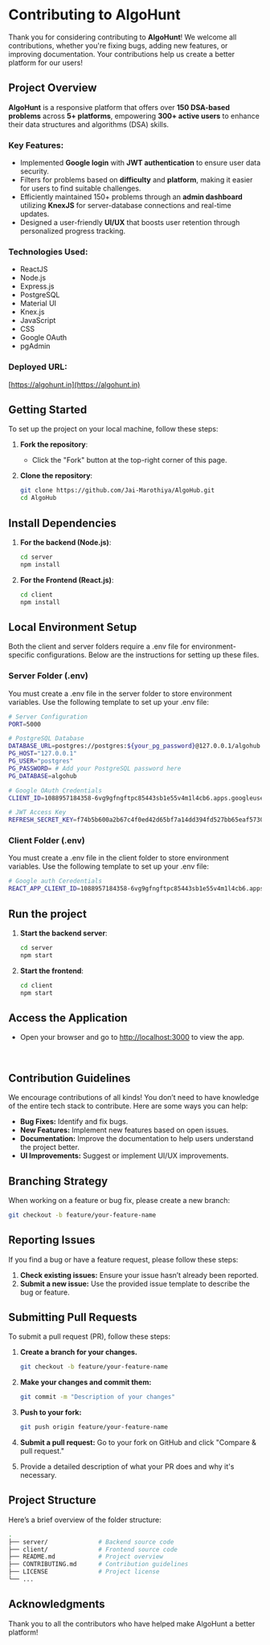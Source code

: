 # Contributing to AlgoHunt

Thank you for considering contributing to **AlgoHunt**! We welcome all contributions, whether you're fixing bugs, adding new features, or improving documentation. Your contributions help us create a better platform for our users!

## Project Overview

**AlgoHunt** is a responsive platform that offers over **150 DSA-based problems** across **5+ platforms**, empowering **300+ active users** to enhance their data structures and algorithms (DSA) skills.

### Key Features:

- Implemented **Google login** with **JWT authentication** to ensure user data security.
- Filters for problems based on **difficulty** and **platform**, making it easier for users to find suitable challenges.
- Efficiently maintained 150+ problems through an **admin dashboard** utilizing **KnexJS** for server-database connections and real-time updates.
- Designed a user-friendly **UI/UX** that boosts user retention through personalized progress tracking.

### Technologies Used:

- ReactJS
- Node.js
- Express.js
- PostgreSQL
- Material UI
- Knex.js
- JavaScript
- CSS
- Google OAuth
- pgAdmin

### Deployed URL:

[https://algohunt.in](https://algohunt.in)

## Getting Started

To set up the project on your local machine, follow these steps:

1. **Fork the repository**:

   - Click the "Fork" button at the top-right corner of this page.

2. **Clone the repository**:
   ```bash
   git clone https://github.com/Jai-Marothiya/AlgoHub.git
   cd AlgoHub

   ```

## Install Dependencies

1. **For the backend (Node.js)**:

   ```bash
   cd server
   npm install

   ```

2. **For the Frontend (React.js)**:
   ```bash
   cd client
   npm install
   ```

## Local Environment Setup
Both the client and server folders require a .env file for environment-specific configurations. Below are the instructions for setting up these files.

### Server Folder (.env)
You must create a .env file in the server folder to store environment variables. Use the following template to set up your .env file:
   ```bash
   # Server Configuration
   PORT=5000
   
   # PostgreSQL Database
   DATABASE_URL=postgres://postgres:${your_pg_password}@127.0.0.1/algohub
   PG_HOST="127.0.0.1"
   PG_USER="postgres"
   PG_PASSWORD= # Add your PostgreSQL password here
   PG_DATABASE=algohub
   
   # Google OAuth Credentials
   CLIENT_ID=1088957184358-6vg9gfngftpc85443sb1e55v4m1l4cb6.apps.googleusercontent.com
   
   # JWT Access Key
   REFRESH_SECRET_KEY=f74b5b600a2b67c4f0ed42d65bf7a14dd394fd527bb65eaf5730ac2098e6d7e2dc51e278f0235ad9f8a1cb4b6e9efddc6e348b92d6c6e771aca0ef3b4e6fcab3
   ```

### Client Folder (.env)
You must create a .env file in the client folder to store environment variables. Use the following template to set up your .env file:
   ```bash
   # Google auth Ceredentials
   REACT_APP_CLIENT_ID=1088957184358-6vg9gfngftpc85443sb1e55v4m1l4cb6.apps.googleusercontent.com
   ```

## Run the project

1. **Start the backend server**:

   ```bash
   cd server
   npm start

   ```

2. **Start the frontend**:
   ```bash
   cd client
   npm start
   ```

## Access the Application

- Open your browser and go to [http://localhost:3000](http://localhost:3000) to view the app.

<br>

## Contribution Guidelines

We encourage contributions of all kinds! You don’t need to have knowledge of the entire tech stack to contribute. Here are some ways you can help:

- **Bug Fixes:** Identify and fix bugs.
- **New Features:** Implement new features based on open issues.
- **Documentation:** Improve the documentation to help users understand the project better.
- **UI Improvements:** Suggest or implement UI/UX improvements.

## Branching Strategy

When working on a feature or bug fix, please create a new branch:

```bash
git checkout -b feature/your-feature-name
```

## Reporting Issues

If you find a bug or have a feature request, please follow these steps:

1. **Check existing issues:** Ensure your issue hasn’t already been reported.
2. **Submit a new issue:** Use the provided issue template to describe the bug or feature.

## Submitting Pull Requests

To submit a pull request (PR), follow these steps:

1. **Create a branch for your changes.**
   ```bash
   git checkout -b feature/your-feature-name

   ```
2. **Make your changes and commit them:**

   ```bash
   git commit -m "Description of your changes"

   ```

3. **Push to your fork:**

   ```bash
   git push origin feature/your-feature-name

   ```

4. **Submit a pull request:**
   Go to your fork on GitHub and click "Compare & pull request."

5. Provide a detailed description of what your PR does and why it's necessary.

## Project Structure

Here’s a brief overview of the folder structure:

```bash
.
├── server/              # Backend source code
├── client/              # Frontend source code
├── README.md            # Project overview
├── CONTRIBUTING.md      # Contribution guidelines
├── LICENSE              # Project license
└── ...
```

## Acknowledgments
Thank you to all the contributors who have helped make AlgoHunt a better platform!
